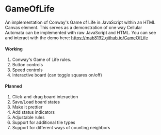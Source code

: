 # GameOfLife

An implementation of Conway's Game of Life in JavaScript within an HTML Canvas element. This serves as a demonstration of one way Cellular Automata can be implemented with raw JavaScript and HTML. You can see and interact with the demo here: https://mab8192.github.io/GameOfLife

#### Working

1. Conway's Game of Life rules.
2. Button controls
3. Speed controls
4. Interactive board (can toggle squares on/off)

#### Planned

1. Click-and-drag board interaction
2. Save/Load board states
3. Make it prettier
4. Add status indicators
5. Adjustable rules
6. Support for additional tile types
7. Support for different ways of counting neighbors